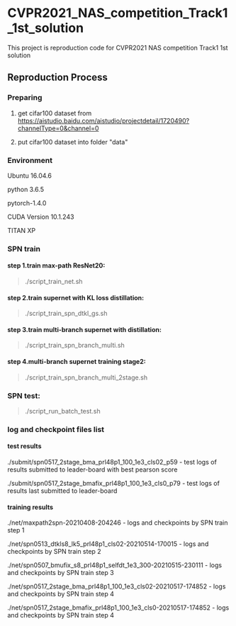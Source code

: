 # CVPR2021_NAS_competition_Track1_1st_solution

This project is reproduction code for CVPR2021 NAS competition Track1 1st solution

## Reproduction Process ########################

### Preparing 

1. get cifar100 dataset from https://aistudio.baidu.com/aistudio/projectdetail/1720490?channelType=0&channel=0

2. put cifar100 dataset into folder "data"

### Environment

Ubuntu 16.04.6

python 3.6.5

pytorch-1.4.0

CUDA Version 10.1.243

TITAN XP

### SPN train

#### step 1.train max-path ResNet20:

> ./script_train_net.sh

#### step 2.train supernet with KL loss distillation: 

> ./script_train_spn_dtkl_gs.sh

#### step 3.train multi-branch supernet with distillation: 

> ./script_train_spn_branch_multi.sh

#### step 4.multi-branch supernet training stage2: 

> ./script_train_spn_branch_multi_2stage.sh

### SPN test:
> ./script_run_batch_test.sh

### log and checkpoint files list

#### test results
./submit/spn0517_2stage_bma_prl48p1_100_1e3_cls02_p59 - test logs of results submitted to leader-board with best pearson score

./submit/spn0517_2stage_bmafix_prl48p1_100_1e3_cls0_p79 - test logs of results last submitted to leader-board

#### training results
./net/maxpath2spn-20210408-204246 - logs and checkpoints by SPN train step 1

./net/spn0513_dtkls8_lk5_prl48p1_cls02-20210514-170015 - logs and checkpoints by SPN train step 2

./net/spn0507_bmufix_s8_prl48p1_selfdt_1e3_300-20210515-230111 - logs and checkpoints by SPN train step 3

./net/spn0517_2stage_bma_prl48p1_100_1e3_cls02-20210517-174852 - logs and checkpoints by SPN train step 4

./net/spn0517_2stage_bmafix_prl48p1_100_1e3_cls0-20210517-174852 - logs and checkpoints by SPN train step 4
